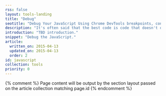 ```yaml
---
rss: false
layout: tools-landing
title: "Debug"
seotitle: "Debug Your JavaScript Using Chrome DevTools breakpoints, console, and the command line API"
description: "It's often said that the best code is code that doesn't do what you expect, because you always learn something from it. Chrome DevTools offers a comprehensive set of debugging features to help you find, fix -- and learn from -- unexpected results."
introduction: "TBD introduction."
snippet: "Debug the JavaScript."
article:
  written_on: 2015-04-13
  updated_on: 2015-04-13
  order: 2
id: javascript
collection: tools
priority: 0
---
```


{% comment %}
Page content will be output by the section layout passed on the article collection matching page.id
{% endcomment %}
